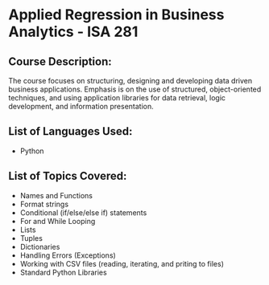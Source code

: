 # Applied Regression in Business Analytics - ISA 281

## Course Description:
The course focuses on structuring, designing and developing data driven business applications. Emphasis is on the use of structured, object-oriented techniques, and using application libraries for data retrieval, logic development, and information presentation.

## List of Languages Used:
- Python

## List of Topics Covered:
- Names and Functions
- Format strings
- Conditional (if/else/else if) statements
- For and While Looping
- Lists
- Tuples
- Dictionaries
- Handling Errors (Exceptions)
- Working with CSV files (reading, iterating, and priting to files)
- Standard Python Libraries
